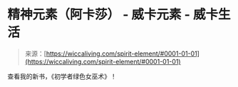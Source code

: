 <!--yml

category: 未分类

date: 2024-06-12 18:26:38

-->

# 精神元素（阿卡莎） - 威卡元素 - 威卡生活

> 来源：[https://wiccaliving.com/spirit-element/#0001-01-01](https://wiccaliving.com/spirit-element/#0001-01-01)

查看我的新书，《初学者绿色女巫术》！

